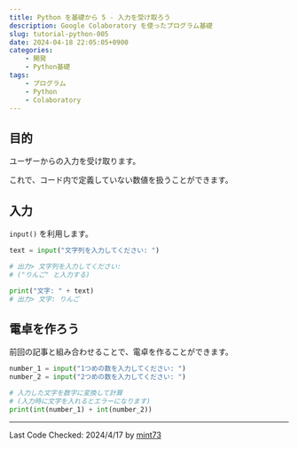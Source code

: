 ```yaml
---
title: Python を基礎から 5 - 入力を受け取ろう
description: Google Colaboratory を使ったプログラム基礎
slug: tutorial-python-005
date: 2024-04-18 22:05:05+0900
categories:
    - 開発
    - Python基礎
tags:
    - プログラム
    - Python
    - Colaboratory
---
```


## 目的
ユーザーからの入力を受け取ります。

これで、コード内で定義していない数値を扱うことができます。

## 入力
`input()` を利用します。

```python
text = input("文字列を入力してください: ")

# 出力> 文字列を入力してください: 
# ("りんご" と入力する)

print("文字: " + text)
# 出力> 文字: りんご
```

## 電卓を作ろう
前回の記事と組み合わせることで、電卓を作ることができます。

```python
number_1 = input("1つめの数を入力してください: ")
number_2 = input("2つめの数を入力してください: ")

# 入力した文字を数字に変換して計算
# (入力時に文字を入れるとエラーになります)
print(int(number_1) + int(number_2))
```

---
Last Code Checked: 2024/4/17 by [mint73](https://github.com/mint73)
